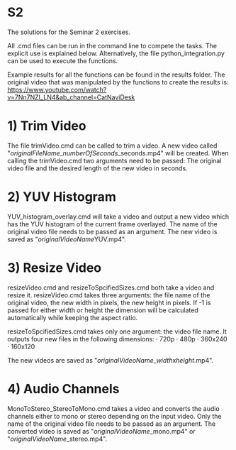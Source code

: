 # S2
The solutions for the Seminar 2 exercises.

All .cmd files can be run in the command line to compete the tasks. The explicit use is explained below. 
Alternatively, the file python_integration.py can be used to execute the functions.

Example results for all the functions can be found in the results folder. The original video that was manipulated by the functions to create the results is:
https://www.youtube.com/watch?v=7Nn7NZI_LN4&ab_channel=CatNaviDesk


# 1) Trim Video
The file trimVideo.cmd can be called to trim a video. A new video called "*originalFileName*_*numberOfSeconds*_seconds.mp4" will be created. 
When calling the trimVideo.cmd two arguments need to be passed: The original video file and the desired length of the new video in seconds.

# 2) YUV Histogram
YUV_histogram_overlay.cmd will take a video and output a new video which has the YUV histogram of the current frame overlayed. The name of the original video file needs to be passed as an argument.
The new video is saved as "*originalVideoName*YUV.mp4".

# 3) Resize Video
resizeVideo.cmd and resizeToSpcifiedSizes.cmd both take a video and resize it.
resizeVideo.cmd takes three arguments: the file name of the original video, the new width in pixels, the new height in pixels. If -1 is passed for either width or height the dimension will be calculated automatically while keeping the aspect ratio.

resizeToSpcifiedSizes.cmd takes only one argument: the video file name. It outputs four new files in the following dimensions: 
· 720p
· 480p
· 360x240
· 160x120

The new videos are saved as "*originalVideoName*_*width*x*height*.mp4".

# 4) Audio Channels
MonoToStereo_StereoToMono.cmd takes a video and converts the audio channels either to mono or stereo depending on the input video. Only the name of the original video file needs to be passed as an argument.
The converted video is saved as "*originalVideoName*_mono.mp4" or "*originalVideoName*_stereo.mp4".
